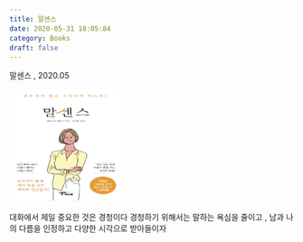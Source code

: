 ```yaml
---
title: 말센스
date: 2020-05-31 18:05:84
category: Books
draft: false
---
```


말센스 , 2020.05

<img src="https://github.com/superbderrick/Blog/blob/master/content/blog/Books/logos/marsense.png?raw=true" width="200" height="200" />


>>
>>
>>
>>


대화에서 제일 중요한 것은 경청이다
경청하기 위해서는 말하는 욕심을 줄이고 , 남과 나의 다름을 인정하고 다양한 시각으로 받아들이자